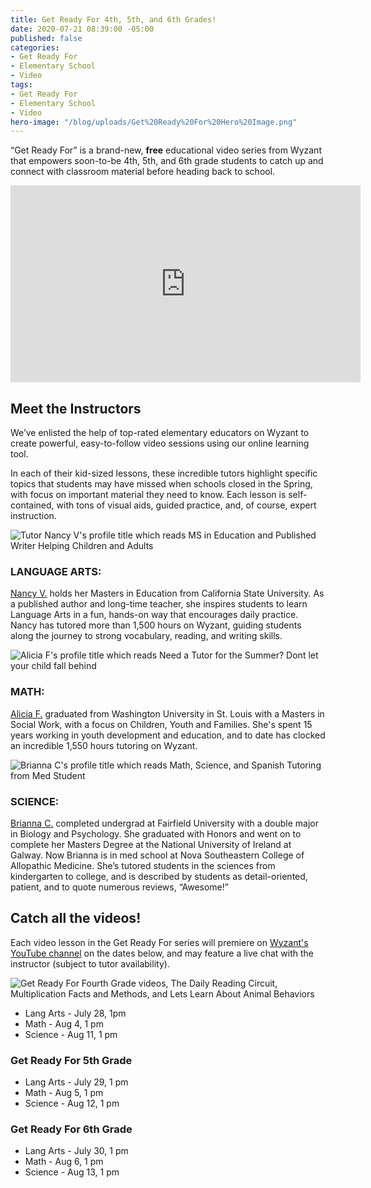 ```yaml
---
title: Get Ready For 4th, 5th, and 6th Grades!
date: 2020-07-21 08:39:00 -05:00
published: false
categories:
- Get Ready For
- Elementary School
- Video
tags:
- Get Ready For
- Elementary School
- Video
hero-image: "/blog/uploads/Get%20Ready%20For%20Hero%20Image.png"
---
```


“Get Ready For” is a brand-new, **free** educational video series from Wyzant that empowers soon-to-be 4th, 5th, and 6th grade students to catch up and connect with classroom material before heading back to school.

<iframe width="560" height="315" src="https://www.youtube.com/embed/DVMzMcLND8U" frameborder="0" allow="accelerometer; autoplay; encrypted-media; gyroscope; picture-in-picture" allowfullscreen></iframe>

## Meet the Instructors

We’ve enlisted the help of top-rated elementary educators on Wyzant to create powerful, easy-to-follow video sessions using our online learning tool.

In each of their kid-sized lessons, these incredible tutors highlight specific topics that students may have missed when schools closed in the Spring, with focus on important material they need to know. Each lesson is self-contained, with tons of visual aids, guided practice, and, of course, expert instruction.

![Tutor Nancy V's profile title which reads MS in Education and Published Writer Helping Children and Adults](/blog/uploads/Nancy%20V%20no%20logo.png)

### **LANGUAGE ARTS:**
[Nancy V.](https://startlearning.wyzant.com/getreadyforsummer_5thgrade/clkn/https/www.wyzant.com/match/tutor/85499847) holds her Masters in Education from California State University. As a published author and long-time teacher, she inspires students to learn Language Arts in a fun, hands-on way that encourages daily practice. Nancy has tutored more than 1,500 hours on Wyzant, guiding students along the journey to strong vocabulary, reading, and writing skills.

![Alicia F's profile title which reads Need a Tutor for the Summer? Dont let your child fall behind](/blog/uploads/Alicia%20F%20no%20logo.png)

### **MATH:**
[Alicia F.](https://startlearning.wyzant.com/getreadyforsummer_5thgrade/clkn/https/www.wyzant.com/match/tutor/77542480) graduated from Washington University in St. Louis with a Masters in Social Work, with a focus on Children, Youth and Families. She's spent 15 years working in youth development and education, and to date has clocked an incredible 1,550 hours tutoring on Wyzant.

![Brianna C's profile title which reads Math, Science, and Spanish Tutoring from Med Student](/blog/uploads/Brianna%20C%20no%20logo.png)

### **SCIENCE:**
[Brianna C.](https://startlearning.wyzant.com/getreadyforsummer_5thgrade/clkn/https/www.wyzant.com/match/tutor/87527835) completed undergrad at Fairfield University with a double major in Biology and Psychology. She graduated with Honors and went on to complete her Masters Degree at the National University of Ireland at Galway. Now Brianna is in med school at Nova Southeastern College of Allopathic Medicine. She’s tutored students in the sciences from kindergarten to college, and is described by students as detail-oriented, patient, and to quote numerous reviews, “Awesome!” 

## Catch all the videos!

Each video lesson in the Get Ready For series will premiere on [Wyzant's YouTube channel](https://www.youtube.com/user/Wyzant) on the dates below, and may feature a live chat with the instructor (subject to tutor availability). 

![Get Ready For Fourth Grade videos, The Daily Reading Circuit, Multiplication Facts and Methods, and Lets Learn About Animal Behaviors](/blog/uploads/GRF%20Blog%204th%20gr%20lang%20arts%20header-8591d7.png)

* Lang Arts - July 28, 1pm
* Math - Aug 4, 1 pm
* Science - Aug 11, 1 pm

### Get Ready For 5th Grade
* Lang Arts - July 29, 1 pm
* Math - Aug 5, 1 pm
* Science - Aug 12, 1 pm

### Get Ready For 6th Grade
* Lang Arts - July 30, 1 pm
* Math - Aug 6, 1 pm
* Science - Aug 13, 1 pm